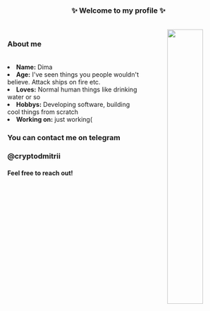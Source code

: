 <div align="center" font-size="48px">
  
 <h3>✨ <b>Welcome to my profile</b> ✨</h3>
</div>
<br>
<div align="center">
  <img src="https://media.tenor.com/fTTVgygGDh8AAAAC/kitty-cat-sandwich.gif" align="right" width="40%">
</div>
  <div align="left" font-size="48px">
   <h3><b>About me</b></h3> 
  </div>
  <br>
<li>
 <b>Name:</b> Dima</li>
<li>
<b>Age:</b> I've seen things you people wouldn't believe. Attack ships on fire etc.
</li>
<li>
<b>Loves:</b> Normal human things like drinking water or so
</li>
<li>
<b>Hobbys:</b> Developing software, building cool things from scratch
</li>
<li>
  <b>Working on:</b> just working(
</li>

<div align="left">
  <h3>You can contact me on telegram</h3>
  <h3>@cryptodmitrii</h3>
  
  <h4>Feel free to reach out!</h4>
  </div>
<!--
**waverew/waverew** is a ✨ _special_ ✨ repository because its `README.md` (this file) appears on your GitHub profile.

Here are some ideas to get you started:

- 🔭 I’m currently working on ...
- 🌱 I’m currently learning ...
- 👯 I’m looking to collaborate on ...
- 🤔 I’m looking for help with ...
- 💬 Ask me about ...
- 📫 How to reach me: ...
- 😄 Pronouns: ...
- ⚡ Fun fact: ...
-->
